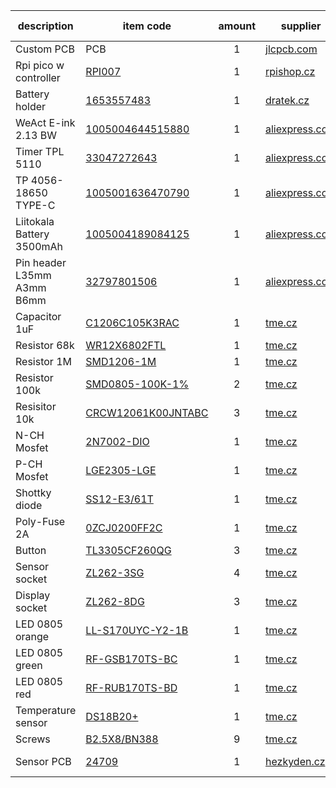 | description                | item code                                                                                                            | amount | supplier                                   | czech description |
|----------------------------|----------------------------------------------------------------------------------------------------------------------|:------:|--------------------------------------------|-------------------|
| Custom PCB                 | PCB                                                                                                                  |   1    | [jlcpcb.com](http://jlcpcb.com/)           | plošný spoj       |
| Rpi pico w controller      | [RPI007](https://rpishop.cz/raspberry-pi-pico/5073-raspberry-pi-pico-w.html)                                         |   1    | [rpishop.cz](http://rpishop.cz/)           | kontrolér         |
| Battery holder             | [1653557483](https://dratek.cz/arduino/122966-bateriovy-box-1x-18650-dps-dil.html)                                   |   1    | [dratek.cz](http://dratek.cz/)             | Pouzdro baterie   |
| WeAct E-ink 2.13 BW        | [1005004644515880](https://www.aliexpress.com/item/1005004644515880.html)                                            |   1    | [aliexpress.com](http://aliexpress.com/)   | zobrazovač        |
| Timer TPL 5110             | [33047272643](https://www.aliexpress.com/item/33047272643.html)                                                      |   1    | [aliexpress.com](http://aliexpress.com/)   | časovač           |
| TP 4056-18650 TYPE-C       | [1005001636470790](https://www.aliexpress.com/item/1005001636470790.html)                                            |   1    | [aliexpress.com](http://aliexpress.com/)   | nabíječka         |                   
| Liitokala Battery 3500mAh  | [1005004189084125](https://www.aliexpress.com/item/1005004189084125.html)                                            |   1    | [aliexpress.com](http://aliexpress.com/)   | baterie           |                   
| Pin header L35mm A3mm B6mm | [32797801506](https://www.aliexpress.com/item/32797801506.html)                                                      |   1    | [aliexpress.com](http://aliexpress.com/)   | hřebínek          | 
| Capacitor 1uF              | [C1206C105K3RAC](https://www.tme.eu/cz/en/details/c1206c105k3rac/mlcc-smd-capacitors/kemet/c1206c105k3ractu/)        |   1    | [tme.cz](http://tme.cz/)                   | kondenzátor       |
| Resistor 68k               | [WR12X6802FTL](https://www.tme.eu/cz/en/details/wr12x6802ftl/smd-resistors/walsin/)                                  |   1    | [tme.cz](http://tme.cz/)                   | rezistor          |                  
| Resistor 1M                | [SMD1206-1M](https://www.tme.eu/cz/en/details/smd1206-1m/smd-resistors/royal-ohm/1206s4j0105t5e/)                    |   1    | [tme.cz](http://tme.cz/)                   | rezistor          |                  
| Resistor 100k              | [SMD0805-100K-1%](https://www.tme.eu/cz/en/details/smd0805-100k-1%25/smd-resistors/royal-ohm/0805s8f1003t5e/)        |   2    | [tme.cz](http://tme.cz/)                   | rezistor          |                   
| Resisitor 10k              | [CRCW12061K00JNTABC](https://www.tme.eu/cz/en/details/crcw12061k00jntabc/smd-resistors/vishay/)                      |   3    | [tme.cz](http://tme.cz/)                   | rezistor          |                   
| N-CH Mosfet                | [2N7002-DIO](https://www.tme.eu/cz/details/2n7002-dio/tranzistory-s-kanalem-n-smd/diotec-semiconductor/2n7002/)      |   1    | [tme.cz](http://tme.cz/)                   | N-CH mosfet       |                   
| P-CH Mosfet                | [LGE2305-LGE](https://www.tme.eu/cz/details/lge2305-lge/tranzistory-s-kanalem-p-smd/luguang-electronic/lge2305/)     |   1    | [tme.cz](http://tme.cz/)                   | P-CH mosfet       |                   
| Shottky diode              | [SS12-E3/61T](https://www.tme.eu/cz/en/details/ss12-e3_61t/smd-schottky-diodes/vishay/)                              |   1    | [tme.cz](http://tme.cz/)                   | dioda             |                   
| Poly-Fuse 2A               | [0ZCJ0200FF2C](https://www.tme.eu/cz/details/0zcj0200ff2c/polymerove-pojistky-smd/bel-fuse/)                         |   1    | [tme.cz](http://tme.cz/)                   | pojistka          |                   
| Button                     | [TL3305CF260QG](https://www.tme.eu/cz/details/tl3305cf260qg/mikrospinace-tact/e-switch/)                             |   3    | [tme.cz](http://tme.cz/)                   | tlačítko          |                   
| Sensor socket              | [ZL262-3SG](https://www.tme.eu/cz/en/details/zl262-3sg/pin-headers/connfly/ds1023-1-3s21/)                           |   4    | [tme.cz](http://tme.cz/)                   | zásuvka 3-pin     |                   
| Display socket             | [ZL262-8DG](https://www.tme.eu/cz/en/details/zl262-8dg/pin-headers/connfly/ds1023-2-4s21/)                           |   3    | [tme.cz](http://tme.cz/)                   | zásuvka 6-pin     |                   
| LED 0805 orange            | [LL-S170UYC-Y2-1B](https://www.tme.eu/cz/details/ll-s170uyc-y2-1b/diody-led-smd-barevne/luckylight/)                 |   1    | [tme.cz](http://tme.cz/)                   | LED oranžová      |                   
| LED 0805 green             | [RF-GSB170TS-BC](https://www.tme.eu/cz/en/details/rf-gsb170ts-bc/smd-colour-leds/refond/)                            |   1    | [tme.cz](http://tme.cz/)                   | LED zelená        |                   
| LED 0805 red               | [RF-RUB170TS-BD](https://www.tme.eu/cz/en/details/rf-rub170ts-bd/smd-colour-leds/refond/)                            |   1    | [tme.cz](http://tme.cz/)                   | LED červená       |                   
| Temperature sensor         | [DS18B20+](https://www.tme.eu/cz/en/details/ds18b20+/temperature-transducers/analog-devices-maxim-integrated/)       |   1    | [tme.cz](http://tme.cz/)                   | snímač teploty    |                   
| Screws                     | [B2.5X8/BN388](https://www.tme.eu/cz/en/details/b2.5x8_bn388/bolts/bossard/1156403/)                                 |   9    | [tme.cz](http://tme.cz/)                   | šrouby            |
| Sensor PCB                 | [24709](http://www.hezkyden.cz/shop/bastldeska-kulata-profi-jednostranna/)                                           |   1    | [hezkyden.cz](http://hezkyden.cz/)         | bastldeska kulatá | 